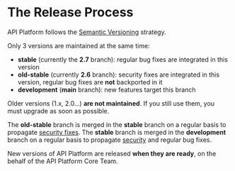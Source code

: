 # The Release Process

API Platform follows the [Semantic Versioning](https://semver.org) strategy.

Only 3 versions are maintained at the same time:

* **stable** (currently the **2.7** branch): regular bug fixes are integrated in this version
* **old-stable** (currently **2.6** branch): security fixes are integrated in this version, regular bug fixes are **not** backported in it
* **development** (**main** branch): new features target this branch

Older versions (1.x, 2.0...) **are not maintained**. If you still use them, you must upgrade as soon as possible.

The **old-stable** branch is merged in the **stable** branch on a regular basis to propagate [security fixes](security.md).
The **stable** branch is merged in the **development** branch on a regular basis to propagate [security](security.md) and regular bug fixes.

New versions of API Platform are released **when they are ready**, on the behalf of the API Platform Core Team.
